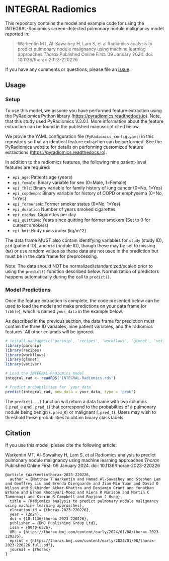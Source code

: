 # INTEGRAL Radiomics

This repository contains the model and example code for using the INTEGRAL-Radiomics screen-detected pulmonary nodule malignancy model reported in:

> Warkentin MT, Al-Sawaihey H, Lam S, et al Radiomics analysis to predict pulmonary nodule malignancy using machine learning approaches _Thorax_ Published Online First: 09 January 2024. doi: 10.1136/thorax-2023-220226

If you have any comments or questions, please file an [Issue](https://github.com/mattwarkentin/INTEGRAL-Radiomics/issues).

## Usage

### Setup

To use this model, we assume you have performed feature extraction using the PyRadiomics Python library (<https://pyradiomics.readthedocs.io>). Note, that this study used PyRadiomics V.3.0.1. More information about the feature extraction can be found in the published manuscript cited below.

We provie the YAML configuration file (`PyRadiomics_config.yaml`) in this repository so that an identical feature extraction can be performed. See the PyRadiomics website for details on performing customized feature extractions (<https://pyradiomics.readthedocs.io>).

In addition to the radiomics features, the following nine patient-level features are required:

- `epi_age`: Patients age (years)
- `epi_female`: Binary variable for sex (0=Male, 1=Female)
- `epi_fhlc`: Binary variable for family history of lung cancer (0=No, 1=Yes)
- `epi_copdemph`: Binary variable for history of COPD or emphysema (0=No, 1=Yes)
- `epi_formersmk`: Former smoker status (0=No, 1=Yes)
- `epi_duration` Number of years smoked cigarettes
- `epi_cigday`: Cigarettes per day
- `epi_quittime`: Years since quitting for former smokers (Set to 0 for current smokers)
- `epi_bmi`: Body mass index (kg/m^2)

The data frame MUST also contain identifying variables for `study` (study ID), `pid` (patient ID), and `nid` (nodule ID), though these may be set to missing (`NA`) or use random values as these data are not used in the prediction but must be in the data frame for preprocessing.

Note: The data should NOT be normalized/standardized/scaled prior to using the `predict()` function described below. Normalization of predictors happens automatically during the call to `predict()`.

### Model Predictions

Once the feature extraction is complete, the code presented below can be used to load the model and make predictions on your data frame (or `tibble`), which is named `your_data` in the example below. 

As described in the previous section, the data frame for prediction must contain the three ID variables, nine patient variables, and the radiomics features. All other columns will be ignored. 

```r
# install.packages(c('parsnip', 'recipes', 'workflows', 'glmnet', 'vetiver'))
library(parsnip)
library(recipes)
library(workflows)
library(glmnet)
library(vetiver)

# Load the INTEGRAL-Radiomics model
integral_rad <- readRDS('INTEGRAL-Radiomics.rds')

# Predict probabilities for `your_data`
predict(integral_rad, new_data = your_data, type = 'prob')
```

The `predict(...)` function will return a data frame with two columns (`.pred_0` and `.pred_1`) that correspond to the probabilties of a pulmonary nodule being benign (`.pred_0`) or malignant (`.pred_1`). Users may wish to threshold these probabilities to obtain binary class labels.

## Citation

If you use this model, please cite the following article:

Warkentin MT, Al-Sawaihey H, Lam S, et al Radiomics analysis to predict pulmonary nodule malignancy using machine learning approaches _Thorax_ Published Online First: 09 January 2024. doi: 10.1136/thorax-2023-220226

```
@article {Warkentinthorax-2023-220226,
  author = {Matthew T Warkentin and Hamad Al-Sawaihey and Stephen Lam and Geoffrey Liu and Brenda Diergaarde and Jian-Min Yuan and David O Wilson and Sukhinder Atkar-Khattra and Benjamin Grant and Yonathan Brhane and Elham Khodayari-Moez and Kiera R Murison and Martin C Tammemagi and Kieran R Campbell and Rayjean J Hung},
  title = {Radiomics analysis to predict pulmonary nodule malignancy using machine learning approaches},
  elocation-id = {thorax-2023-220226},
  year = {2024},
  doi = {10.1136/thorax-2023-220226},
  publisher = {BMJ Publishing Group Ltd},
  issn = {0040-6376},
  URL = {https://thorax.bmj.com/content/early/2024/01/08/thorax-2023-220226},
  eprint = {https://thorax.bmj.com/content/early/2024/01/08/thorax-2023-220226.full.pdf},
  journal = {Thorax}
}
```
